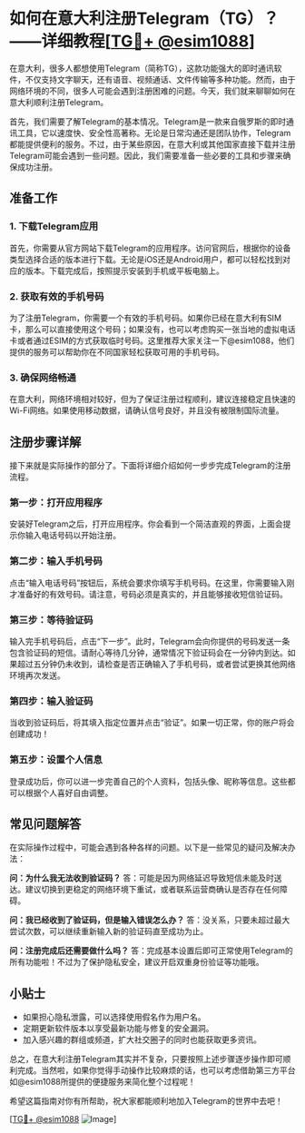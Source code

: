 # 如何在意大利注册Telegram（TG）？——详细教程[[TG💪+ @esim1088](https://t.me/s/esim1088)]

在意大利，很多人都想使用Telegram（简称TG），这款功能强大的即时通讯软件，不仅支持文字聊天，还有语音、视频通话、文件传输等多种功能。然而，由于网络环境的不同，很多人可能会遇到注册困难的问题。今天，我们就来聊聊如何在意大利顺利注册Telegram。

首先，我们需要了解Telegram的基本情况。Telegram是一款来自俄罗斯的即时通讯工具，它以速度快、安全性高著称。无论是日常沟通还是团队协作，Telegram都能提供便利的服务。不过，由于某些原因，在意大利或其他国家直接下载并注册Telegram可能会遇到一些问题。因此，我们需要准备一些必要的工具和步骤来确保成功注册。

## 准备工作

### 1. 下载Telegram应用
首先，你需要从官方网站下载Telegram的应用程序。访问官网后，根据你的设备类型选择合适的版本进行下载。无论是iOS还是Android用户，都可以轻松找到对应的版本。下载完成后，按照提示安装到手机或平板电脑上。

### 2. 获取有效的手机号码
为了注册Telegram，你需要一个有效的手机号码。如果你已经在意大利有SIM卡，那么可以直接使用这个号码；如果没有，也可以考虑购买一张当地的虚拟电话卡或者通过ESIM的方式获取临时号码。这里推荐大家关注一下@esim1088，他们提供的服务可以帮助你在不同国家轻松获取可用的手机号码。

### 3. 确保网络畅通
在意大利，网络环境相对较好，但为了保证注册过程顺利，建议连接稳定且快速的Wi-Fi网络。如果使用移动数据，请确认信号良好，并且没有被限制国际流量。

## 注册步骤详解

接下来就是实际操作的部分了。下面将详细介绍如何一步步完成Telegram的注册流程。

### 第一步：打开应用程序
安装好Telegram之后，打开应用程序。你会看到一个简洁直观的界面，上面会提示你输入电话号码以开始注册。

### 第二步：输入手机号码
点击“输入电话号码”按钮后，系统会要求你填写手机号码。在这里，你需要输入刚才准备好的有效号码。请注意，号码必须是真实的，并且能够接收短信验证码。

### 第三步：等待验证码
输入完手机号码后，点击“下一步”。此时，Telegram会向你提供的号码发送一条包含验证码的短信。请耐心等待几分钟，通常情况下验证码会在一分钟内到达。如果超过五分钟仍未收到，请检查是否正确输入了手机号码，或者尝试更换其他网络环境再次发送。

### 第四步：输入验证码
当收到验证码后，将其填入指定位置并点击“验证”。如果一切正常，你的账户将会创建成功！

### 第五步：设置个人信息
登录成功后，你可以进一步完善自己的个人资料，包括头像、昵称等信息。这些都可以根据个人喜好自由调整。

## 常见问题解答

在实际操作过程中，可能会遇到各种各样的问题。以下是一些常见的疑问及解决办法：

**问：为什么我无法收到验证码？**
答：可能是因为网络延迟导致短信未能及时送达。建议切换到更稳定的网络环境下重试，或者联系运营商确认是否存在任何障碍。

**问：我已经收到了验证码，但是输入错误怎么办？**
答：没关系，只要未超过最大尝试次数，可以继续重新输入新的验证码直至成功为止。

**问：注册完成后还需要做什么吗？**
答：完成基本设置后即可正常使用Telegram的所有功能啦！不过为了保护隐私安全，建议开启双重身份验证等功能哦。

## 小贴士

- 如果担心隐私泄露，可以选择使用假名作为用户名。
- 定期更新软件版本以享受最新功能与修复的安全漏洞。
- 加入感兴趣的群组或频道，扩大社交圈子的同时也能获取更多资讯。

总之，在意大利注册Telegram其实并不复杂，只要按照上述步骤逐步操作即可顺利完成。当然啦，如果你觉得手动操作比较麻烦的话，也可以考虑借助第三方平台如@esim1088所提供的便捷服务来简化整个过程呢！

希望这篇指南对你有所帮助，祝大家都能顺利地加入Telegram的世界中去吧！

[[TG💪+ @esim1088](https://t.me/s/esim1088) ![Image](https://i.postimg.cc/4NQfJmqS/Snipaste-2025-05-13-00-14-12.png)]